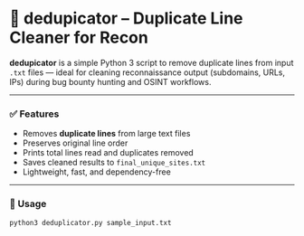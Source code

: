 # 🧹 dedupicator – Duplicate Line Cleaner for Recon

**dedupicator** is a simple Python 3 script to remove duplicate lines from input `.txt` files — ideal for cleaning reconnaissance output (subdomains, URLs, IPs) during bug bounty hunting and OSINT workflows.

---

### ✅ Features

- Removes **duplicate lines** from large text files
- Preserves original line order
- Prints total lines read and duplicates removed
- Saves cleaned results to `final_unique_sites.txt`
- Lightweight, fast, and dependency-free

---

### 🔧 Usage

```bash
python3 deduplicator.py sample_input.txt
